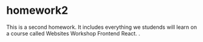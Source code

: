 # homework2
This is a second homework. It includes everything we studends will learn on a course called Websites Workshop Frontend React. .
